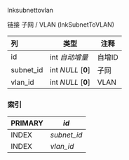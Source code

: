 lnksubnettovlan

链接 子网 / VLAN (lnkSubnetToVLAN)



| 列        | 类型               | 注释   |
| :-------- | ------------------ | ------ |
| id        | int *自动增量*     | 自增ID |
| subnet_id | int *NULL* [**0**] | 子网   |
| vlan_id   | int *NULL* [**0**] | VLAN   |

### 索引

| PRIMARY | *id*        |
| :------ | ----------- |
| INDEX   | *subnet_id* |
| INDEX   | *vlan_id*   |